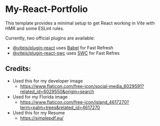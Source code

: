 # My-React-Portfolio

This template provides a minimal setup to get React working in Vite with HMR and some ESLint rules.

Currently, two official plugins are available:

- [@vitejs/plugin-react](https://github.com/vitejs/vite-plugin-react/blob/main/packages/plugin-react/README.md) uses [Babel](https://babeljs.io/) for Fast Refresh
- [@vitejs/plugin-react-swc](https://github.com/vitejs/vite-plugin-react-swc) uses [SWC](https://swc.rs/) for Fast Refres

## Credits:

- Used this for my developer image
  - <https://www.flaticon.com/free-icon/social-media_6029591?related_id=6029550&origin=search>
- Used for my Florida image
  - <https://www.flaticon.com/free-icon/island_4617270?term=palm+trees&related_id=4617270>
- Used this for my Resume
  - <https://simplepdf.eu/>
